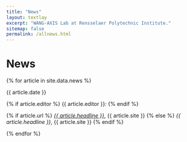 ```yaml
---
title: "News"
layout: textlay
excerpt: "WANG-AXIS Lab at Rensselaer Polytechnic Institute."
sitemap: false
permalink: /allnews.html
---
```


# News

{% for article in site.data.news %}

<p>{{ article.date }} <br>

{% if article.editor %}
{{ article.editor }}:
{% endif %}

{% if article.url %}
<em> <a href="{{ article.url}}" > {{ article.headline }}</a></em>, {{ article.site }} 
{% else %}
<em>  {{ article.headline }}</em>, {{ article.site }}
{% endif %}
</p>

{% endfor %}

